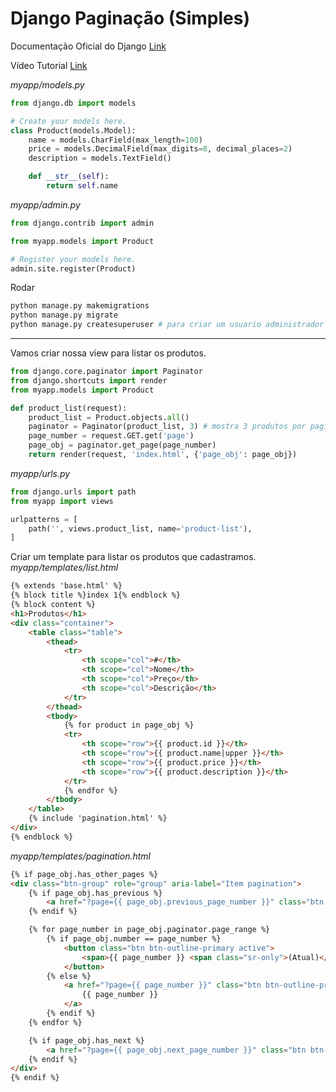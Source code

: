 # Django Paginação (Simples)

Documentação Oficial do Django [Link](https://docs.djangoproject.com/en/4.1/ref/paginator/)

Vídeo Tutorial [Link](https://www.youtube.com/watch?v=kcXPT06LnLQ)

 *myapp/models.py*
``` python
from django.db import models

# Create your models here.
class Product(models.Model):
    name = models.CharField(max_length=100)
    price = models.DecimalField(max_digits=8, decimal_places=2)
    description = models.TextField()

    def __str__(self):
        return self.name
 ``` 
 
 *myapp/admin.py*
```python
from django.contrib import admin

from myapp.models import Product

# Register your models here.
admin.site.register(Product)
```

Rodar
```python
python manage.py makemigrations
python manage.py migrate
python manage.py createsuperuser # para criar um usuario administrador para acessar django admin
```

---

Vamos criar nossa view para listar os produtos.
```python
from django.core.paginator import Paginator
from django.shortcuts import render
from myapp.models import Product

def product_list(request):
    product_list = Product.objects.all()
    paginator = Paginator(product_list, 3) # mostra 3 produtos por pagina
    page_number = request.GET.get('page')
    page_obj = paginator.get_page(page_number)
    return render(request, 'index.html', {'page_obj': page_obj})
```

*myapp/urls.py*
```python
from django.urls import path 
from myapp import views

urlpatterns = [
    path('', views.product_list, name='product-list'), 
]
```

Criar um template para listar os produtos que cadastramos.
*myapp/templates/list.html*
```html
{% extends 'base.html' %}
{% block title %}index 1{% endblock %}
{% block content %}
<h1>Produtos</h1>
<div class="container"> 
    <table class="table"> 
        <thead>
            <tr>
                <th scope="col">#</th>
                <th scope="col">Nome</th>
                <th scope="col">Preço</th>
                <th scope="col">Descrição</th>
            </tr>
        </thead> 
        <tbody>
            {% for product in page_obj %}
            <tr>
                <th scope="row">{{ product.id }}</th>
                <th scope="row">{{ product.name|upper }}</th>
                <th scope="row">{{ product.price }}</th>
                <th scope="row">{{ product.description }}</th>
            </tr>
            {% endfor %}
        </tbody>
    </table> 
    {% include 'pagination.html' %} 
</div> 
{% endblock %}
```

*myapp/templates/pagination.html*
```html
{% if page_obj.has_other_pages %}
<div class="btn-group" role="group" aria-label="Item pagination">
    {% if page_obj.has_previous %}
        <a href="?page={{ page_obj.previous_page_number }}" class="btn btn-outline-primary">&laquo;</a>
    {% endif %}

    {% for page_number in page_obj.paginator.page_range %}
        {% if page_obj.number == page_number %}
            <button class="btn btn-outline-primary active">
                <span>{{ page_number }} <span class="sr-only">(Atual)</span></span>
            </button>
        {% else %}
            <a href="?page={{ page_number }}" class="btn btn-outline-primary">
                {{ page_number }}
            </a>
        {% endif %}
    {% endfor %}

    {% if page_obj.has_next %}
        <a href="?page={{ page_obj.next_page_number }}" class="btn btn-outline-primary">&raquo;</a>
    {% endif %}
</div>
{% endif %}
```


